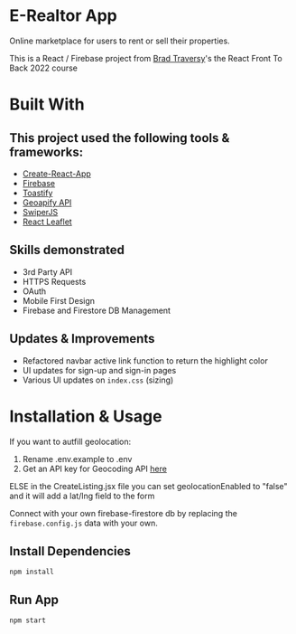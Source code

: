 # E-Realtor App
Online marketplace for users to rent or sell their properties.

This is a React / Firebase project from [Brad Traversy](https://github.com/bradtraversy/)'s the React Front To Back 2022 course

# Built With

## This project used the following tools & frameworks:
* [Create-React-App](https://create-react-app.dev/)
* [Firebase](https://firebase.google.com/)
* [Toastify](https://www.npmjs.com/package/react-toastify)
* [Geoapify API](https://www.geoapify.com/)
* [SwiperJS](https://swiperjs.com/get-started)
* [React Leaflet](https://react-leaflet.js.org/)
## Skills demonstrated
* 3rd Party API
* HTTPS Requests
* OAuth
* Mobile First Design
* Firebase and Firestore DB Management

## Updates & Improvements
* Refactored navbar active link function to return the highlight color
* UI updates for sign-up and sign-in pages
* Various UI updates on `index.css` (sizing)

# Installation & Usage

If you want to autfill geolocation:
1. Rename .env.example to .env
2. Get an API key for Geocoding API [here](https://myprojects.geoapify.com/)

ELSE in the CreateListing.jsx file you can set geolocationEnabled to "false" and it will add a lat/lng field to the form

Connect with your own firebase-firestore db by replacing the `firebase.config.js` data with your own.
## Install Dependencies
```node
npm install
```

## Run App
```node
npm start
```